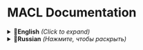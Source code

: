 # MACL Documentation

<details>
  <summary><strong>🔶English</strong> <i>(Click to expand)</i></summary>

# MACL - Minimal Analyze Configuration Language



</details>

<details>
  <summary><strong>🔶Russian</strong> <i>(Нажмите, чтобы раскрыть)</i></summary>

# MACL - Минимальный Язык Анализа для Конфигурации

## Для чего он нужен?

MACL был изначально задуман как анализ конфигураций покупок извне, но по итогу превратился в комактный
вариант записи конфигурации для абсолютно различных работ. Также можно сказать, что он является аналагом
.json, .yaml, .csv и других форматов записи данных.

```
❕Файл MACL имеет расширение .macld, где "d" - data.
```
<br>
<details>
  <summary><strong>🔶Семантика</strong></summary>

## Семантика языка
### 🔸Типы данных
  - <i>#</i> - автоданные
  - ABC - строка
  - 123 - числа
  - F# - формат
  - 00-00-00 - время или дата
  - E - элемент массива

### 🔸Типы расширения данных
  - L<#> - список
  - D<#.#> - именованный список
  - C<#> - цепочка данных

### 🔸Типы блоков
  - == - блок конфигурации
  - [] - блок данных
  - {} - блок списка
  - /// - отступ (любое количество)

### 🔸Экстенд-методы (для внешного общения с другими программами)
  - [Module] - модуль
  - [Formula] - формула (блок модуля)
  - [In-Data] - ввод данных (блок модуля)
  - [Out-Data] - вывод анилиза данных (блок модуля)
  - [Automodule] - <strong><i>в разработке</i></strong>

```
❕Как видите семантика языка максимально проста и компактна.
```

</details>

<details>
  <summary><strong>🔶Синтаксис</strong></summary>

## Синтаксис языка
### 🔸Конфигурация начинается:
  - с блока конфигурации
```
== Имя
```
  - далее данные
```
[#] Имя: Данные
[L<#>] Имя: { Данные1, Данные2 }
[D<#.#>] Имя: { Данные.1, Данные.2 }
[C<#>] Имя: Данные1.Данные2.Данные3
```
  - у MACL нет типизации на пробелы и отступы, поэтому запись может выглядеть так
```
[#]
  Имя: Данные
[L<#>]
  Имя: { Данные1, Данные2 }
[D<#.#>]
  Имя: { Данные.1, Данные.2 }
[C<#>]
  Имя: Данные1.Данные2.Данные3
```
  - MACL поддерживает более краткую запись данных, если они однотипные
```
[#]
  Имя: Данные
[L<#>]
  Имя1: { Данные1, Данные2 }
  Имя2: { Данные1, Данные2 }
  Имя3: { Данные1, Данные2 }
```
  - полная запись на MACL выглядит так
```
== Покупки

[ABC]
  Имя: Выгодное_Предложение
[123]
  ID: 39909

[L<ABC>]
  Товар: { Монеты, Кристаллы, Купюры }
  Бонусы: { Лазерный пистолет, Лазерные очки }
[L<D<123.F#-ISO4217>>]
  Цена: { 50.RUB, 20.USD }
[C<ABC>]
  UI: В_игре.Баннер.Кнопка
```
  - вместо данных можно использовать автоданные, но надо учитывать, что типизация остается и использовать любой тип данных
в блоке данных нельзя
```
== Покупки

[#]
  Имя: Выгодное_Предложение
[#]
  ID: 39909

[#]
  Товар: { Монеты, Кристаллы, Купюры }
  Бонусы: { Лазерный пистолет, Лазерные очки }
[#]
  Цена: { 50.RUB, 20.USD }
[#]
  UI: В_игре.Баннер.Кнопка
```
  - в MACL есть поддержка массивов, все что идет от блока конфигурации является как первый элемент массива (не явно)
```
== Покупки

[E]
  [#]
    Товар: { Монеты, Кристаллы, Купюры }
    Бонусы: { Лазерный пистолет, Лазерные очки }
  [#]
    Цена: { 50.RUB, 20.USD }
  [#]
    UI: В_игре.Баннер.Кнопка
[E]
  [#]
    Товар: { Монеты, Кристаллы, Купюры }
    Бонусы: { Лазерный пистолет, Лазерные очки }
  [#]
    Цена: { 50.RUB, 20.USD }
  [#]
    UI: В_игре.Баннер.Кнопка
```  

### 🔸Ключевое слово в MACL
```
NON
```
  - можно указать явно, что данные не имеют значения
```
[#]
    Цена: NON
```
  - можно упростить и оставить поле пустым
```
[#]
    Цена:
```

### 🔸<i>#</i> - автоданные нужны для упрощения написания данных, где принимающая сторона должна иметь поддержку анализа автоданных и преобразования в тип данных.

### 🔸[123] - для записи числовых значений, есть пару нюансов и ключевых слов для данного типа данных
  - целочисленное число
```
[123]
  Цена: 200
```
  - число с плавующей запятой
```
[123]
  Цена: 200.50F
  Цена: 200.50f
```
  - ключевое слово ZERO - явно указать обнуление числа
```
[D<ABC.123>]
  Товар: Монеты.ZERO 
```
  - ключевое слово MAX - явно указать максимальное значение чего либо
```
[D<ABC.123>]
  Товар: Монеты.MAX
```
  - ключевое слово RANDOM - если у числа нет точного значения
```
[D<ABC.123>]
  Товар: Монеты.RANDOM
```

### 🔸[F#] - формат служит задокументированным списком значений-констант (является строкой)
  - можно явно указать формат
```
[D<123.F#-ISO4217>] (Формат валюты)
  Цена: 200.USD
```
  - можно упростить запись без уточнения формата
```
[D<123.F#>]
  Цена: 200.USD
```

### 🔸[00-00-00] - формат для даты и времени
```
[00-00-00]
  Время: 02-04-40 (h.m.s)
  Дата: 05-02-2025 (d.m.y)
```

### 🔸[L<#>] - список для данных
  - полная запись блока
```
[L<#>]
[L<ABC>]
```
  - упрощенная запись блока
```
[L>#]
[L>ABC]
```
  - полная запись значений
```
[L<#>]
  Товар: { Книга, Стол, Ручка }
```
  - упрощенная запись значений
```
[L>#]
  Товар: Книга, Стол, Ручка
```
  - максимально компактная запись
```
[#]
  Товар: { Книга, Стол, Ручка }
[#]
  Товар: Книга, Стол, Ручка
```

### 🔸[D<#.#>] - именованный список для двух данных, удобно им описывать цены с валютой, количество вещей и остальное
  - полная запись блока
```
[D<#.#>]
[D<ABC.123>]
```
  - упрощенная запись блока
```
[D>#.#]
[D>ABC.123]
```
  - обычная запись одного значения
```
[D<#.#>]
  Товар: Книга.20
```
  - запись со списком
```
[L<D<ABC.123>>]
  Товар: { Книга.20, Стол.5, Ручка.60 }
[L<D#.#>>]
  Товар: { Книга.20, Стол.5, Ручка.60 }
[L>D>ABC.123]
  Товар: { Книга.20, Стол.5, Ручка.60 }
[L>D>#.#]
  Товар: { Книга.20, Стол.5, Ручка.60 }
[#]
  Товар: Книга.20, Стол.5, Ручка.60
```

### 🔸[C<#>] - цепочка данных требуется там, где надо описать вложения или иерархию. Нюанс в том, что можно строить вложение любым способом даже в контексте одной конфигурации
  - запись
```
[C<ABC>]
  UI: Меню.Панель.Кнопка
```
  - упрощенная запись
```
[C>#]
  UI: Меню.Панель.Кнопка
```
  - список <i>(для очень специфичных работ)</i>
```
[L>C>#]
  UI: { Меню.Панель.Кнопка, Кнопка.Цветная.Объемная }
```
  - компактная запись (если значений больше 2)
```
[#]
  UI: Меню.Панель.Кнопка, Кнопка.Цветная.Объемная
```
  - компактная, явная запись
```
[C>#]
  UI: Меню.Панель.Кнопка, Кнопка.Цветная.Объемная
```

</details> 

<details>
  <summary><strong>🔶Автозапись</strong></summary>
## Автозапись MACL

```
❕Фишкой MACL является - Автозапись, позволяющая писать конфигурацию максимально компактно, насколько это возможно
```
## Синтаксис автозаписи
### 🔸Пример
  - полная запись
```
== Покупки

[ABC]
  Имя: Выгодное_Предложение

[L<ABC>]
  Товар: { Монеты, Кристаллы, Купюры }
  Бонусы: { Лазерный пистолет, Лазерные очки }
[L<D<123.F#-ISO4217>>]
  Цена: { 50.RUB, 20.USD }
[C<ABC>]
  UI: В_игре.Баннер.Кнопка
```
  - полная автозапись
```
== Конфигурация: Покупки (можно добавить первое имя для блока конфигурации)

Имя: Выгодное_Предложение

Товар: { Монеты, Кристаллы, Купюры }
Бонусы: { Лазерный пистолет, Лазерные очки }
Цена: { 50.RUB, 20.USD }
UI: В_игре.Баннер.Кнопка (тот же принцип, [C>#] определяется когда больше 2 вложений)
```
  - упрощенная автозапись
```
== Покупки

Имя: Выгодное_Предложение

Товар: Монеты, Кристаллы, Купюры
Бонусы: Лазерный пистолет, Лазерные очки
Цена: 50.RUB, 20.USD
UI: В_игре.Баннер.Кнопка
```
  - максимально компактная автозапись
```
== Покупки
-Выгодное_Предложение (- не явно указать имя и [E] (элемент массива))
Товар:Монеты,Кристаллы,Купюры
Бонусы:Лазерный пистолет,Лазерные очки
Цена:50.RUB,20.USD
UI:В_игре.Баннер.Кнопка
```
  - максимально компактная автозапись на английском языке в стиле MACL
```
==purchase
-advantageousOffer
pur:money,crystals,banknotes
bns:laserGun,laserGlasses
buy:50.RUB,20.USD
gui:ingame.banner.button
```
  
</details>

<details>
  <summary><strong>🔶Стиль записи MACL</strong></summary>
  
##  Стиль записи MACL
### 🔸Я привела вас к тому, за что я полюбила MACL, за его максимальную компактность. Покажу основные принципы стиля записи:
  - используем английский язык как универсалный выбор, хотя можно именовать и записывать на абсолютно любом языке
  - для имен дается 3 символа, чтобы за счет длин строк сделать визуальное разделение без использования других символов
  - по возможности убераем все пробелы и отступы
  - есть 3 вида стиля автозаписи
```
==config:purchase

nam:classicOffer
pur:money
bns:NON
buy:35.RUB,10.USD
gui:ingame.banner.button
                              //(пробел для явного указания массива, можно и без него, но хуже читабельность)
nam:advantageousOffer
pur:money,crystals,banknotes
bns:laserGun,laserGlasses
buy:50.RUB,20.USD
gui:ingame.banner.button
```
```
==config:purchase
-nam:classicOffer
pur:money
bns:NON
buy:35.RUB,10.USD
gui:ingame.banner.button
-nam:advantageousOffer
pur:money,crystals,banknotes
bns:laserGun,laserGlasses
buy:50.RUB,20.USD
gui:ingame.banner.button
```
```
==purchase
-classicOffer
pur:money
bns:NON
buy:35.RUB,10.USD
gui:ingame.banner.button
-advantageousOffer
pur:money,crystals,banknotes
bns:laserGun,laserGlasses
buy:50.RUB,20.USD
gui:ingame.banner.button
```
  
</details>

<details>
  <summary><strong>🔶API C#</strong></summary>

<strong><i>В разработке...</i></strong>
  
</details>

</details>
